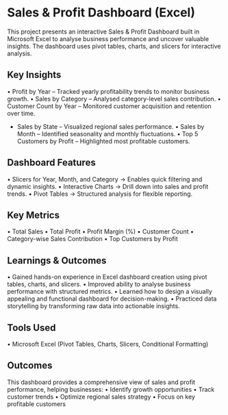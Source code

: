 # Sales & Profit Dashboard (Excel)
This project presents an interactive Sales & Profit Dashboard built in Microsoft Excel to analyse business performance and uncover valuable insights.
The dashboard uses pivot tables, charts, and slicers for interactive analysis.

## Key Insights
•	Profit by Year – Tracked yearly profitability trends to monitor business growth.
•	Sales by Category – Analysed category-level sales contribution.
•	Customer Count by Year – Monitored customer acquisition and retention over time.
-	Sales by State – Visualized regional sales performance.
•	Sales by Month – Identified seasonality and monthly fluctuations.
•	Top 5 Customers by Profit – Highlighted most profitable customers.

## Dashboard Features
•	Slicers for Year, Month, and Category → Enables quick filtering and dynamic insights.
•	Interactive Charts → Drill down into sales and profit trends.
•	Pivot Tables → Structured analysis for flexible reporting.

## Key Metrics
•	Total Sales
•	Total Profit
•	Profit Margin (%)
•	Customer Count
•	Category-wise Sales Contribution
•	Top Customers by Profit

## Learnings & Outcomes
•	Gained hands-on experience in Excel dashboard creation using pivot tables, charts, and slicers.
•	Improved ability to analyse business performance with structured metrics.
•	Learned how to design a visually appealing and functional dashboard for decision-making.
•	Practiced data storytelling by transforming raw data into actionable insights.

## Tools Used
•	Microsoft Excel (Pivot Tables, Charts, Slicers, Conditional Formatting)

## Outcomes
This dashboard provides a comprehensive view of sales and profit performance, helping businesses:
•	Identify growth opportunities
•	Track customer trends
•	Optimize regional sales strategy
•	Focus on key profitable customers


